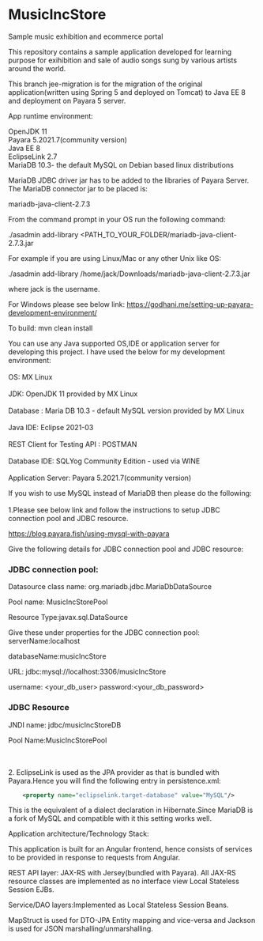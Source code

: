 # MusicIncStore
Sample music exhibition and ecommerce portal

This repository contains a sample application developed for learning purpose for exihibition and sale of audio songs sung by
various artists around the world.

This branch jee-migration is for the migration of the original application(written using Spring 5 and deployed on Tomcat)
to Java EE 8 and deployment on Payara 5 server. 

App runtime environment:

OpenJDK 11
<br>
Payara 5.2021.7(community version)
<br>
Java EE 8
<br>
EclipseLink 2.7
<br>
MariaDB 10.3- the default MySQL on Debian based linux distributions

MariaDB JDBC driver jar has to be added to the libraries of Payara Server. The MariaDB connector jar to be placed is:

 mariadb-java-client-2.7.3 
 
From the command prompt in your OS run the following command:

./asadmin add-library <PATH_TO_YOUR_FOLDER/mariadb-java-client-2.7.3.jar

For example if you are using Linux/Mac or any other Unix like OS:

./asadmin add-library /home/jack/Downloads/mariadb-java-client-2.7.3.jar

where jack is the username.

For Windows please see below link:
https://godhani.me/setting-up-payara-development-environment/

To build:
mvn clean install

You can use any Java supported OS,IDE or application server for developing this project. I have used the below for my development environment:
<br>
<br>
			OS:    MX Linux 
<br>
<br>
			JDK:   OpenJDK 11 provided by MX Linux
<br>
<br>
			Database : Maria DB 10.3 - default MySQL version provided by MX Linux
<br>
<br>
			Java IDE:    Eclipse 2021-03
<br>
<br>
			REST Client for Testing API : POSTMAN
<br>
<br>
			Database IDE: SQLYog Community Edition - used via WINE
<br>
<br>
			Application Server: Payara 5.2021.7(community version)
	
If you wish to use MySQL instead of MariaDB then please do the following:
<br>
<br>
1.Please see below link and follow the instructions to setup JDBC connection pool and
JDBC resource.

https://blog.payara.fish/using-mysql-with-payara

Give the following details for JDBC connection pool and JDBC resource:

<h3>JDBC connection pool:</h3>
Datasource class name: org.mariadb.jdbc.MariaDbDataSource

Pool name: MusicIncStorePool

Resource Type:javax.sql.DataSource

Give these under properties for the JDBC connection pool:
serverName:localhost

databaseName:musicIncStore

URL: jdbc:mysql://localhost:3306/musicIncStore	

username: <your_db_user>
password:<your_db_password>

<h3>JDBC Resource</h3>

JNDI name: jdbc/musicIncStoreDB

Pool Name:MusicIncStorePool

<br>
<br>
2. EclipseLink is used as the JPA provider as that is bundled with Payara.Hence you will
find the following entry in persistence.xml:

```xml
	<property name="eclipselink.target-database" value="MySQL"/>
```

This is the equivalent of a dialect declaration in Hibernate.Since MariaDB is a fork of MySQL and compatible with it
this setting works well.

Application architecture/Technology Stack:

This application is built for an Angular frontend, hence consists of services to be provided in response to requests from Angular.

REST API layer: JAX-RS with Jersey(bundled with Payara). All JAX-RS resource classes are implemented as no interface view Local Stateless Session EJBs.

Service/DAO layers:Implemented as Local Stateless Session Beans.

MapStruct is used for DTO-JPA Entity mapping and vice-versa and Jackson is used for JSON marshalling/unmarshalling.